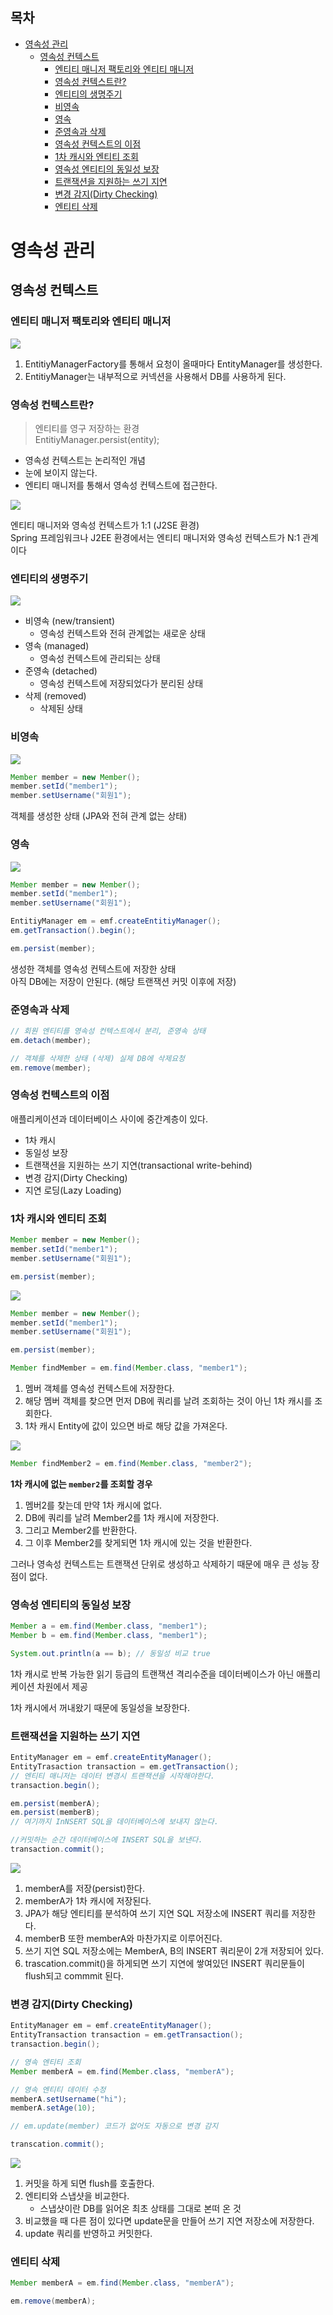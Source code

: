 ## 목차
- [영속성 관리](#영속성-관리)
  - [영속성 컨텍스트](#영속성-컨텍스트)
    - [엔티티 매니저 팩토리와 엔티티 매니저](#엔티티-매니저-팩토리와-엔티티-매니저)
    - [영속성 컨텍스트란?](#영속성-컨텍스트란)
    - [엔티티의 생명주기](#엔티티의-생명주기)
    - [비영속](#비영속)
    - [영속](#영속)
    - [준영속과 삭제](#준영속과-삭제)
    - [영속성 컨텍스트의 이점](#영속성-컨텍스트의-이점)
    - [1차 캐시와 엔티티 조회](#1차-캐시와-엔티티-조회)
    - [영속성 엔티티의 동일성 보장](#영속성-엔티티의-동일성-보장)
    - [트랜잭션을 지원하는 쓰기 지연](#트랜잭션을-지원하는-쓰기-지연)
    - [변경 감지(Dirty Checking)](#변경-감지dirty-checking)
    - [엔티티 삭제](#엔티티-삭제)

# 영속성 관리

## 영속성 컨텍스트

### 엔티티 매니저 팩토리와 엔티티 매니저

![](./images/2021-07-02-22-26-08.png)

1. EntitiyManagerFactory를 통해서 요청이 올때마다 EntityManager를 생성한다.
2. EntitiyManager는 내부적으로 커넥션을 사용해서 DB를 사용하게 된다.

### 영속성 컨텍스트란?
> 엔티티를 영구 저장하는 환경  
> EntitiyManager.persist(entity);

- 영속성 컨텍스트는 논리적인 개념
- 눈에 보이지 않는다.
- 엔티티 매니저를 통해서 영속성 컨텍스트에 접근한다.

![](./images/2021-07-02-22-33-48.png)

엔티티 매니저와 영속성 컨텍스트가 1:1 (J2SE 환경)  
Spring 프레임워크나 J2EE 환경에서는 엔티티 매니저와 영속성 컨텍스트가 N:1 관계이다  

### 엔티티의 생명주기

![](./images/2021-07-02-22-35-54.png)

- 비영속 (new/transient)
  - 영속성 컨텍스트와 전혀 관계없는 새로운 상태
- 영속 (managed)
  - 영속성 컨텍스트에 관리되는 상태
- 준영속 (detached)
  - 영속성 컨텍스트에 저장되었다가 분리된 상태
- 삭제 (removed)
  - 삭제된 상태

### 비영속

![](./images/2021-07-02-22-36-45.png)

```java
Member member = new Member();
member.setId("member1");
member.setUsername("회원1");
```

객체를 생성한 상태 (JPA와 전혀 관계 없는 상태)

### 영속

![](./images/2021-07-02-22-37-55.png)

```java
Member member = new Member();
member.setId("member1");
member.setUsername("회원1");

EntitiyManager em = emf.createEntitiyManager();
em.getTransaction().begin();

em.persist(member);
```

생성한 객체를 영속성 컨텍스트에 저장한 상태  
아직 DB에는 저장이 안된다. (해당 트랜잭션 커밋 이후에 저장)

### 준영속과 삭제

```java
// 회원 엔티티를 영속성 컨텍스트에서 분리, 준영속 상태
em.detach(member);

// 객체를 삭제한 상태 (삭제) 실제 DB에 삭제요청
em.remove(member);
```

### 영속성 컨텍스트의 이점

애플리케이션과 데이터베이스 사이에 중간계층이 있다.

- 1차 캐시
- 동일성 보장
- 트랜잭션을 지원하는 쓰기 지연(transactional write-behind)
- 변경 감지(Dirty Checking)
- 지연 로딩(Lazy Loading)

### 1차 캐시와 엔티티 조회
```java
Member member = new Member();
member.setId("member1");
member.setUsername("회원1");

em.persist(member);
```

![](./images/2021-07-02-22-53-24.png)

```java
Member member = new Member();
member.setId("member1");
member.setUsername("회원1");

em.persist(member);

Member findMember = em.find(Member.class, "member1");
```

1. 멤버 객체를 영속성 컨텍스트에 저장한다.
2. 해당 멤버 객체를 찾으면 먼저 DB에 쿼리를 날려 조회하는 것이 아닌 1차 캐시를 조회한다.
3. 1차 캐시 Entity에 값이 있으면 바로 해당 값을 가져온다.

![](./images/2021-07-02-22-56-15.png)

```java
Member findMember2 = em.find(Member.class, "member2");
```
__1차 캐시에 없는 `member2`를 조회할 경우__

1. 멤버2를 찾는데 만약 1차 캐시에 없다.
2. DB에 쿼리를 날려 Member2를 1차 캐시에 저장한다.
3. 그리고 Member2를 반환한다.
4. 그 이후 Member2를 찾게되면 1차 캐시에 있는 것을 반환한다.

그러나 영속성 컨텍스트는 트랜잭션 단위로 생성하고 삭제하기 때문에 매우 큰 성능 장점이 없다.

### 영속성 엔티티의 동일성 보장

```java
Member a = em.find(Member.class, "member1");
Member b = em.find(Member.class, "member1");

System.out.println(a == b); // 동일성 비교 true
```

1차 캐시로 반복 가능한 읽기 등급의 트랜잭션 격리수준을 데이터베이스가 아닌 애플리케이션 차원에서 제공  

1차 캐시에서 꺼내왔기 때문에 동일성을 보장한다.

### 트랜잭션을 지원하는 쓰기 지연

```java
EntityManager em = emf.createEntityManager();
EntityTrasaction transaction = em.getTransaction();
// 엔티티 매니저는 데이터 변경시 트랜잭션을 시작해야한다.
transaction.begin();

em.persist(memberA);
em.persist(memberB);
// 여기까지 InNSERT SQL을 데이터베이스에 보내지 않는다.

//커밋하는 순간 데이터베이스에 INSERT SQL을 보낸다.
transaction.commit();
```

![](./images/2021-07-02-23-29-33.png)

1. memberA를 저장(persist)한다.
2. memberA가 1차 캐시에 저장된다.
3. JPA가 해당 엔티티를 분석하여 쓰기 지연 SQL 저장소에 INSERT 쿼리를 저장한다.
4. memberB 또한 memberA와 마찬가지로 이루어진다.
5. 쓰기 지연 SQL 저장소에는 MemberA, B의 INSERT 쿼리문이 2개 저장되어 있다.
6. trascation.commit()을 하게되면 쓰기 지연에 쌓여있던 INSERT 쿼리문들이 flush되고 commmit 된다.

### 변경 감지(Dirty Checking)

```java
EntityManager em = emf.createEntityManager();
EntityTransaction transaction = em.getTransaction();
transaction.begin();

// 영속 엔티티 조회
Member memberA = em.find(Member.class, "memberA");

// 영속 엔티티 데이터 수정
memberA.setUsername("hi");
memberA.setAge(10);

// em.update(member) 코드가 없어도 자동으로 변경 감지

transcation.commit();
```

![](./images/2021-07-02-23-40-47.png)

1. 커밋을 하게 되면 flush를 호출한다.
2. 엔티티와 스냅샷을 비교한다.
   - 스냅샷이란 DB를 읽어온 최초 상태를 그대로 본떠 온 것
3. 비교했을 때 다른 점이 있다면 update문을 만들어 쓰기 지연 저장소에 저장한다.
4. update 쿼리를 반영하고 커밋한다.

### 엔티티 삭제

```java
Member memberA = em.find(Member.class, "memberA");

em.remove(memberA);
```
